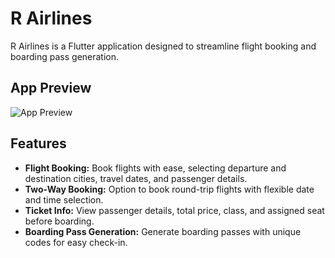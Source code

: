 # R Airlines

R Airlines is a Flutter application designed to streamline flight booking and boarding pass generation.

## App Preview

![App Preview](R_Airlines.jpg)

## Features

- **Flight Booking:** Book flights with ease, selecting departure and destination cities, travel dates, and passenger details.
- **Two-Way Booking:** Option to book round-trip flights with flexible date and time selection.
- **Ticket Info:** View passenger details, total price, class, and assigned seat before boarding.
- **Boarding Pass Generation:** Generate boarding passes with unique codes for easy check-in.


